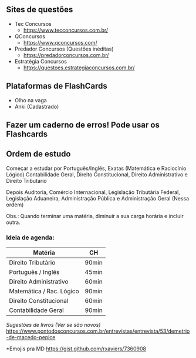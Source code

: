 ## Sites de questões

+ Tec Concursos
  + https://www.tecconcursos.com.br/
+ QConcursos
  + https://www.qconcursos.com/
+ Predador Concursos (Questões inéditas)
  + https://predadorconcursos.com.br/
+ Estratégia Concursos
  + https://questoes.estrategiaconcursos.com.br/

## Plataformas de FlashCards

+ Olho na vaga
+ Anki (Cadastrado)
  
## Fazer um caderno de erros! Pode usar os Flashcards

## Ordem de estudo
Começar a estudar por Português/Inglês, Exatas (Matemática e Raciocínio
Lógico) Contabilidade Geral, Direito Constitucional, Direito Administrativo e Direito Tributário

Depois Auditoria, Comércio Internacional, Legislação Tributária Federal, Legislação Aduaneira, Administração Pública e Administração Geral (Nessa ordem)

Obs.: Quando terminar uma matéria, diminuir a sua carga horária e incluir outra.

### Ideia de agenda:

| Matéria                  | CH    |
| ------------------------ | ----- |
| Direito Tributário       | 90min |
| Português / Inglês       | 45min |
| Direito Administrativo   | 60min |
| Matemática / Rac. Lógico | 90min |
| Direito Constitucional   | 60min |
| Contabilidade Geral      | 90min |


*Sugestões de livros (Ver se são novos)*
https://www.pontodosconcursos.com.br/entrevistas/entrevista/53/demetrio-de-macedo-pepice

*Emojis pra MD
https://gist.github.com/rxaviers/7360908